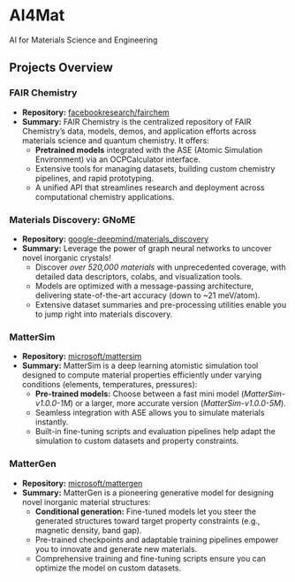 # AI4Mat
AI for Materials Science and Engineering

## Projects Overview

### FAIR Chemistry
- **Repository:** [facebookresearch/fairchem](https://github.com/facebookresearch/fairchem)
- **Summary:** FAIR Chemistry is the centralized repository of FAIR Chemistry’s data, models, demos, and application efforts across materials science and quantum chemistry. It offers:
  - **Pretrained models** integrated with the ASE (Atomic Simulation Environment) via an OCPCalculator interface.
  - Extensive tools for managing datasets, building custom chemistry pipelines, and rapid prototyping.
  - A unified API that streamlines research and deployment across computational chemistry applications.

### Materials Discovery: GNoME
- **Repository:** [google-deepmind/materials_discovery](https://github.com/google-deepmind/materials_discovery)
- **Summary:** Leverage the power of graph neural networks to uncover novel inorganic crystals!
  - Discover *over 520,000 materials* with unprecedented coverage, with detailed data descriptors, colabs, and visualization tools.
  - Models are optimized with a message-passing architecture, delivering state-of-the-art accuracy (down to ~21 meV/atom).
  - Extensive dataset summaries and pre-processing utilities enable you to jump right into materials discovery.

### MatterSim
- **Repository:** [microsoft/mattersim](https://github.com/microsoft/mattersim)
- **Summary:** MatterSim is a deep learning atomistic simulation tool designed to compute material properties efficiently under varying conditions (elements, temperatures, pressures):
  - **Pre-trained models:** Choose between a fast mini model (*MatterSim-v1.0.0-1M*) or a larger, more accurate version (*MatterSim-v1.0.0-5M*).
  - Seamless integration with ASE allows you to simulate materials instantly.
  - Built-in fine-tuning scripts and evaluation pipelines help adapt the simulation to custom datasets and property constraints.

### MatterGen
- **Repository:** [microsoft/mattergen](https://github.com/microsoft/mattergen)
- **Summary:** MatterGen is a pioneering generative model for designing novel inorganic material structures:
  - **Conditional generation:** Fine-tuned models let you steer the generated structures toward target property constraints (e.g., magnetic density, band gap).
  - Pre-trained checkpoints and adaptable training pipelines empower you to innovate and generate new materials.
  - Comprehensive training and fine-tuning scripts ensure you can optimize the model on custom datasets.
